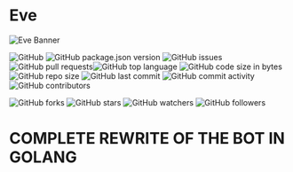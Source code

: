# Eve

![Eve Banner](./eve-banner.png)

![GitHub](https://img.shields.io/github/license/wiibleyde/eve) ![GitHub package.json version](https://img.shields.io/github/package-json/v/wiibleyde/eve) ![GitHub issues](https://img.shields.io/github/issues/wiibleyde/eve) ![GitHub pull requests](https://img.shields.io/github/issues-pr/wiibleyde/eve)![GitHub top language](https://img.shields.io/github/languages/top/wiibleyde/eve) ![GitHub code size in bytes](https://img.shields.io/github/languages/code-size/wiibleyde/eve) ![GitHub repo size](https://img.shields.io/github/repo-size/wiibleyde/eve) ![GitHub last commit](https://img.shields.io/github/last-commit/wiibleyde/eve) ![GitHub commit activity](https://img.shields.io/github/commit-activity/m/wiibleyde/eve) ![GitHub contributors](https://img.shields.io/github/contributors/wiibleyde/eve)

![GitHub forks](https://img.shields.io/github/forks/wiibleyde/eve?style=social) ![GitHub stars](https://img.shields.io/github/stars/wiibleyde/eve?style=social) ![GitHub watchers](https://img.shields.io/github/watchers/wiibleyde/eve?style=social) ![GitHub followers](https://img.shields.io/github/followers/wiibleyde?style=social)

# COMPLETE REWRITE OF THE BOT IN GOLANG
